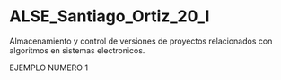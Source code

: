 # ALSE_Santiago_Ortiz_20_I
Almacenamiento y control de versiones de proyectos relacionados con algoritmos en sistemas electronicos.


EJEMPLO NUMERO 1
